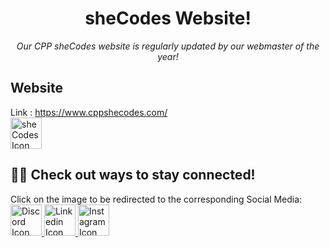 <h1 align="center">sheCodes Website!</h1>
<p align="center"><i>Our CPP sheCodes website is regularly updated by our webmaster of the year!</i></p>
</div>

## Website
Link : https://www.cppshecodes.com/
<br>
<a href="https://www.cppshecodes.com/">
  <img src="https://www.cppshecodes.com/images/logo.png" alt="sheCodes Icon" style="width: 50px; height: 50px;" />
</a>

## :man_astronaut: Check out ways to stay connected!
Click on the image to be redirected to the corresponding Social Media:
<br>
<a href="https://discord.gg/evbUdNfxAT">
  <img src="https://www.svgrepo.com/show/353655/discord-icon.svg" alt="Discord Icon" style="width: 50px; height: 50px;" />
</a>
<a href="https://www.linkedin.com/company/cpp-shecodes/">
  <img src="https://cdn-icons-png.flaticon.com/512/174/174857.png" alt="Linkedin Icon" style="width: 50px; height: 50px;" />
</a>
<a href="https://www.instagram.com/cppshecodes/">
  <img src="https://upload.wikimedia.org/wikipedia/commons/thumb/9/95/Instagram_logo_2022.svg/600px-Instagram_logo_2022.svg.png" alt="Instagram Icon" style="width: 50px; height: 50px;" />
</a>

